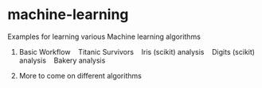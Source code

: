 # machine-learning
Examples for learning various Machine learning algorithms

1. Basic Workflow
   &nbsp;&nbsp; Titanic Survivors
   &nbsp;&nbsp; Iris (scikit) analysis
   &nbsp;&nbsp; Digits (scikit) analysis
   &nbsp;&nbsp; Bakery analysis

2. More to come on different algorithms